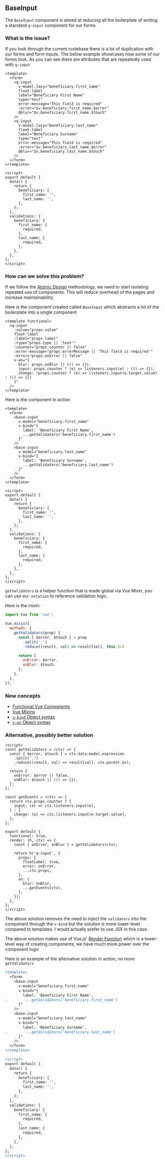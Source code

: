 ## BaseInput <Badge text="component" type="tip" />

The `BaseInput` component is aimed at reducing all the boilerplate of writing a standard `q-input` component for our forms

### What is the issue?

If you look through the current codebase there is a lot of duplication with our forms and form inputs. The below example showcases how some of our forms look. As you can see there are attributes that are repeatedly used with `q-input` 

```vue
<template>
  <form>
    <q-input
      v-model.lazy="beneficiary.first_name"
      float-label
      label="Beneficiary First Name"
      type="text"
      error-message="This field is required"
      :error="$v.beneficiary.first_name.$error"
      @blur="$v.beneficiary.first_name.$touch"
    />
    <q-input
      v-model.lazy="beneficiary.last_name"
      float-label
      label="Beneficiary Surname"
      type="text"
      error-message="This field is required"
      :error="$v.beneficiary.last_name.$error"
      @blur="$v.beneficiary.last_name.$touch"
    />
  </form>
</template>

<script>
export default {
  data() {
    return {
      beneficiary: {
        first_name: '',
        last_name: '',
      },
    };
  },
  validations: {
    beneficiary: {
      first_name: {
        required,
      },
      last_name: {
        required,
      },
    },
  },
};
</script>
```

### How can we solve this problem?

If we follow the [Atomic Design](http://bradfrost.com/blog/post/atomic-web-design/) methodology, we need to start isolating repeated use of components. This will reduce overhead of the pages and increase maintainability.

Here is the component created called `BaseInput` which abstracts a lot of the boilerplate into a single component

```vue
<template functional>
  <q-input
    :value="props.value"
    float-label
    :label="props.label"
    :type="props.type || 'text'"
    :counter="props.counter || false"
    :error-message="props.errorMessage || 'This field is required'"
    :error="props.onError || false"
    v-on="{
      blur: props.onBlur || (() => {}),
      input: props.counter ? (e) => listeners.input(e) : (() => {}),
      change: !props.counter ? (e) => listeners.input(e.target.value) : (() => {})
    }"
  />
</template>
```

Here is the component in action

```vue
<template>
  <form>
    <base-input
      v-model="beneficiary.first_name"
      v-bind="{ 
        label: 'Beneficiary First Name', 
        ...getValidators('beneficiary.first_name') 
      }"
    />
    <base-input
      v-model="beneficiary.last_name"
      v-bind="{ 
        label: 'Beneficiary Surname', 
        ...getValidators('beneficiary.last_name') 
      }"
    />
  </form>
</template>

<script>
export default {
  data() {
    return {
      beneficiary: {
        first_name: '',
        last_name: '',
      },
    };
  },
  validations: {
    beneficiary: {
      first_name: {
        required,
      },
      last_name: {
        required,
      },
    },
  },
};
</script>
```

`getValidators` is a helper function that is made global via Vue Mixin, you can use `dot-notation` to reference validation logic.

Here is the mixin:

```js
import Vue from 'vue';

Vue.mixin({
  methods: {
    getValidators(prop) {
      const { $error, $touch } = prop
        .split('.')
        .reduce((result, val) => result[val], this.$v)

      return {
        onError: $error,
        onBlur: $touch,
      };
    },
  },
});
```

### New concepts

* [Functional Vue Components](https://vue-loader.vuejs.org/guide/functional.html)
* [Vue Mixins](https://vuejs.org/v2/guide/mixins.html)
* [`v-bind` Object syntax](https://vuejs.org/v2/api/#v-bind)
* [`v-on` Object syntax](https://vuejs.org/v2/api/#v-on)

### Alternative, possibly better solution

```vue
<script>
const getValidators = (ctx) => {
  const { $error, $touch } = ctx.data.model.expression
    .split('.')
    .reduce((result, val) => result[val], ctx.parent.$v);

  return {
    onError: $error || false,
    onBlur: $touch || (() => {}),
  };
};

const getEvents = (ctx) => {
  return ctx.props.counter ? {
    input: (e) => ctx.listeners.input(e),
  } : {
    change: (e) => ctx.listeners.input(e.target.value),
  };
};

export default {
  functional: true,
  render: (h, ctx) => {
    const { onError, onBlur } = getValidators(ctx);

    return h('q-input', {
      props: {
        floatLabel: true,
        error: onError,
        ...ctx.props,
      },
      on: {
        blur: onBlur,
        ...getEvents(ctx),
      },
    });
  },
};
</script>
```

The above solution removes the need to inject the `validators` into the component through the `v-bind` but the solution is more lower-level compared to templates. I would actually prefer to use JSX in this case.

The above solution makes use of Vue.js' [Render Function](https://vuejs.org/v2/guide/render-function.html) which is a lower-level way of creating components, we have much more power over the component logic

Here is an example of the alternative solution in action, no more `getValidators`

```diff
<template>
  <form>
    <base-input
      v-model="beneficiary.first_name"
      v-bind="{ 
        label: 'Beneficiary First Name', 
-        ...getValidators('beneficiary.first_name')
      }"
    />
    <base-input
      v-model="beneficiary.last_name"
      v-bind="{ 
        label: 'Beneficiary Surname', 
-        ...getValidators('beneficiary.last_name') 
      }"
    />
  </form>
</template>

<script>
export default {
  data() {
    return {
      beneficiary: {
        first_name: '',
        last_name: '',
      },
    };
  },
  validations: {
    beneficiary: {
      first_name: {
        required,
      },
      last_name: {
        required,
      },
    },
  },
};
</script>
```